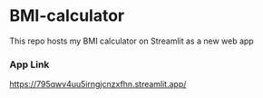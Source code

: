 # BMI-calculator
This repo hosts my BMI calculator on Streamlit as a new web app


### App Link

https://795qwv4uu5irngjcnzxfhn.streamlit.app/ 
